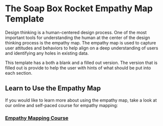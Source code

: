# The Soap Box Rocket Empathy Map Template

Design thinking is a human-centered design process. One of the most important tools for understanding the human at the center of the design thinking process is the empathy map. The empathy map is used to capture user attitudes and behaviors to help align on a deep understanding of users and identifying any holes in existing data.

This template has a both a blank and a filled out version. The version that is filled out is provide to help the user with hints of what should be put into each section.

## Learn to Use the Empathy Map

If you would like to learn more about using the empathy map, take a look at our online and self-paced course for empathy mapping:

### [Empathy Mapping Course](https://soapboxrocket.teachable.com/p/empathy-mapping)

